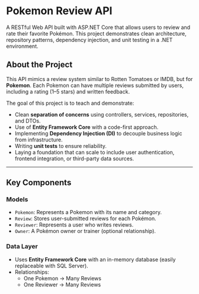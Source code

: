 #  Pokemon Review API
A RESTful Web API built with ASP.NET Core that allows users to review and rate their favorite Pokémon. This project demonstrates clean architecture, repository patterns, dependency injection, and unit testing in a .NET environment.


## About the Project

This API mimics a review system similar to Rotten Tomatoes or IMDB, but for **Pokemon**. Each Pokemon can have multiple reviews submitted by users, including a rating (1–5 stars) and written feedback.

The goal of this project is to teach and demonstrate:

- Clean **separation of concerns** using controllers, services, repositories, and DTOs.
- Use of **Entity Framework Core** with a code-first approach.
- Implementing **Dependency Injection (DI)** to decouple business logic from infrastructure.
- Writing **unit tests** to ensure reliability.
- Laying a foundation that can scale to include user authentication, frontend integration, or third-party data sources.

---

##  Key Components

###  Models
- `Pokemon`: Represents a Pokemon with its name and category.
- `Review`: Stores user-submitted reviews for each Pokémon.
- `Reviewer`: Represents a user who writes reviews.
- `Owner`: A Pokémon owner or trainer (optional relationship).

###  Data Layer
- Uses **Entity Framework Core** with an in-memory database (easily replaceable with SQL Server).
- Relationships:
  - One Pokemon → Many Reviews
  - One Reviewer → Many Reviews
